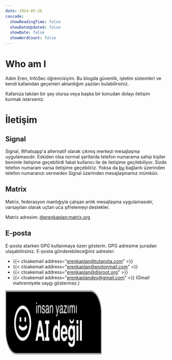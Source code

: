 ```yaml
---
date: 2024-05-26
cascade:
  showReadingTime: false
  showDateUpdated: false
  showDate: false
  showWordCount: false
---
```


# Who am I

Adım Eren, InfoSec öğrencisiyim. Bu blogda güvenlik, işletim sistemleri ve kendi kafamdan geçenleri aktardığım yazıları bulabilirsiniz. 

Kafanıza takılan bir şey olursa veya başka bir konudan dolayı iletişim kurmak isterseniz:

# İletişim
## Signal

Signal, Whatsapp'a alternatif olarak çıkmış merkezi mesajlaşma uygulamasıdır. Eskiden olsa normal şartlarda telefon numarama sahip kişiler benimle iletişime geçebilirdi fakat kullanıcı ile de iletişime geçilebiliyor. Sizde telefon numaram varsa iletişime geçebiliriz. Yoksa da [bu](https://signal.me/#eu/L-xlfbC53v6v4zZ5IBmhh8LXtnfxSyrX4FLaMdUS1iR06GTSlA1E8KJZYKCl_rEf) bağlantı üzerinden telefon numaranızı vermeden Signal üzerinden mesajlaşmamız mümkün.

## Matrix

Matrix, federasyon mantığıyla çalışan anlık mesajlaşma uygulamasıdır, varsayılan olarak uçtan uca şifrelemeyi destekler.

Matrix adresim: [@erenkaplan:matrix.org](https://matrix.to/#/@erenkaplan:matrix.org)

## E-posta

E-posta atarken GPG kullanmaya özen gösterin. GPG adresime şuradan ulaşabilirsiniz. E-posta gönderebileceğiniz adresler:

- {{< cloakemail address="erenkaplan@tutanota.com" >}}
- {{< cloakemail address="erenkaplan@protonmail.com" >}}
- {{< cloakemail address="erenkaplan@disroot.org" >}}
- {{< cloakemail address="erenkaplandev@gmail.com" >}} (Gmail mahremiyete saygı göstermez.)


<img src="insan-yazimi.png" alt="https://notbyai.fyi/" width="300" height="200">